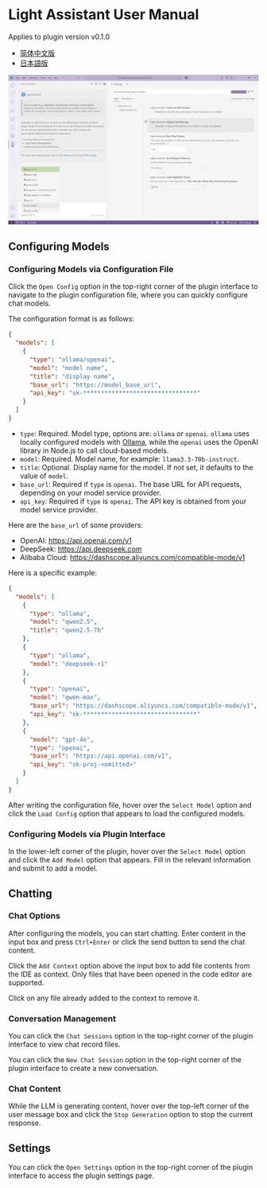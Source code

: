 # Light Assistant User Manual

Applies to plugin version v0.1.0

- [简体中文版](user-manual_zh_cn.md)
- [日本語版](user-manual_ja.md)

![](./img/manual/01.png)

## Configuring Models

### Configuring Models via Configuration File

Click the `Open Config` option in the top-right corner of the plugin interface to navigate to the plugin configuration file, where you can quickly configure chat models.

The configuration format is as follows:

```json
{
  "models": [
    {
      "type": "ollama/openai",
      "model": "model name",
      "title": "display name",
      "base_url": "https://model_base_url",
      "api_key": "sk-********************************"
    }
  ]
}
```

- `type`: Required. Model type, options are: `ollama` or `openai`. `ollama` uses locally configured models with [Ollama](https://github.com/ollama/ollama), while the `openai` uses the OpenAI library in Node.js to call cloud-based models.
- `model`: Required. Model name, for example: `llama3.3-70b-instruct`.
- `title`: Optional. Display name for the model. If not set, it defaults to the value of `model`.
- `base_url`: Required if `type` is `openai`. The base URL for API requests, depending on your model service provider.
- `api_key`: Required if `type` is `openai`. The API key is obtained from your model service provider.

Here are the `base_url` of some providers:
- OpenAI: https://api.openai.com/v1
- DeepSeek: https://api.deepseek.com
- Alibaba Cloud: https://dashscope.aliyuncs.com/compatible-mode/v1

Here is a specific example:

```json
{
  "models": [
    {
      "type": "ollama",
      "model": "qwen2.5",
      "title": "qwen2.5-7b"
    },
    {
      "type": "ollama",
      "model": "deepseek-r1"
    },
    {
      "type": "openai",
      "model": "qwen-max",
      "base_url": "https://dashscope.aliyuncs.com/compatible-mode/v1",
      "api_key": "sk-********************************"
    },
    {
      "model": "gpt-4o",
      "type": "openai",
      "base_url": "https://api.openai.com/v1",
      "api_key": "sk-proj-<omitted>"
    }
  ]
}
```

After writing the configuration file, hover over the `Select Model` option and click the `Load Config` option that appears to load the configured models.

### Configuring Models via Plugin Interface

In the lower-left corner of the plugin, hover over the `Select Model` option and click the `Add Model` option that appears. Fill in the relevant information and submit to add a model.

## Chatting

### Chat Options

After configuring the models, you can start chatting. Enter content in the input box and press `Ctrl+Enter` or click the send button to send the chat content.

Click the `Add Context` option above the input box to add file contents from the IDE as context. Only files that have been opened in the code editor are supported.

Click on any file already added to the context to remove it.

### Conversation Management

You can click the `Chat Sessions` option in the top-right corner of the plugin interface to view chat record files.

You can click the `New Chat Session` option in the top-right corner of the plugin interface to create a new conversation.

### Chat Content

While the LLM is generating content, hover over the top-left corner of the user message box and click the `Stop Generation` option to stop the current response.

## Settings

You can click the `Open Settings` option in the top-right corner of the plugin interface to access the plugin settings page.